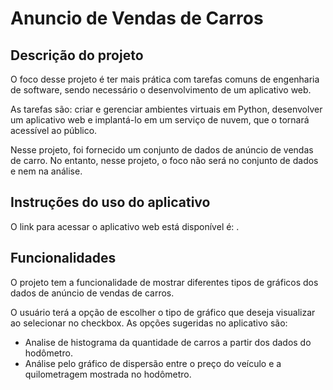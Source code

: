 # Anuncio de Vendas de Carros

## Descrição do projeto

O foco desse projeto é ter mais prática com tarefas comuns de engenharia de software, sendo necessário o desenvolvimento de um aplicativo web.

As tarefas são: criar e gerenciar ambientes virtuais em Python, desenvolver um aplicativo web e implantá-lo em um serviço de nuvem, que o tornará acessível ao público.

Nesse projeto, foi fornecido um conjunto de dados de anúncio de vendas de carro. No entanto, nesse projeto, o foco não será no conjunto de dados e nem na análise.

## Instruções do uso do aplicativo

O link para acessar o aplicativo web está disponível é: []().

## Funcionalidades

O projeto tem a funcionalidade de mostrar diferentes tipos de gráficos dos dados de anúncio de vendas de carros.

O usuário terá a opção de escolher o tipo de gráfico que deseja visualizar ao selecionar no checkbox. As opções sugeridas no aplicativo são:

-   Analise de histograma da quantidade de carros a partir dos dados do hodômetro.
-   Análise pelo gráfico de dispersão entre o preço do veículo e a quilometragem mostrada no hodômetro.